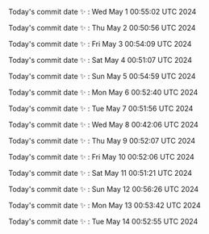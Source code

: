 Today's commit date ✨ : Wed May 1 00:55:02 UTC 2024 

Today's commit date ✨ : Thu May 2 00:50:56 UTC 2024 

Today's commit date ✨ : Fri May 3 00:54:09 UTC 2024 

Today's commit date ✨ : Sat May 4 00:51:07 UTC 2024 

Today's commit date ✨ : Sun May 5 00:54:59 UTC 2024 

Today's commit date ✨ : Mon May 6 00:52:40 UTC 2024 

Today's commit date ✨ : Tue May 7 00:51:56 UTC 2024 

Today's commit date ✨ : Wed May 8 00:42:06 UTC 2024 

Today's commit date ✨ : Thu May 9 00:52:07 UTC 2024 

Today's commit date ✨ : Fri May 10 00:52:06 UTC 2024 

Today's commit date ✨ : Sat May 11 00:51:21 UTC 2024 

Today's commit date ✨ : Sun May 12 00:56:26 UTC 2024 

Today's commit date ✨ : Mon May 13 00:53:42 UTC 2024 

Today's commit date ✨ : Tue May 14 00:52:55 UTC 2024 

